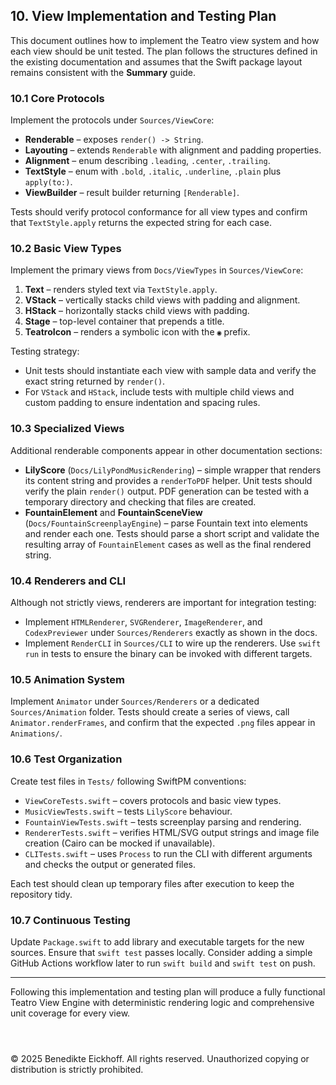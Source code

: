 ## 10. View Implementation and Testing Plan

This document outlines how to implement the Teatro view system and how each view should be unit tested. The plan follows the structures defined in the existing documentation and assumes that the Swift package layout remains consistent with the **Summary** guide.

### 10.1 Core Protocols
Implement the protocols under `Sources/ViewCore`:

- **Renderable** – exposes `render() -> String`.
- **Layouting** – extends `Renderable` with alignment and padding properties.
- **Alignment** – enum describing `.leading`, `.center`, `.trailing`.
- **TextStyle** – enum with `.bold`, `.italic`, `.underline`, `.plain` plus `apply(to:)`.
- **ViewBuilder** – result builder returning `[Renderable]`.

Tests should verify protocol conformance for all view types and confirm that `TextStyle.apply` returns the expected string for each case.

### 10.2 Basic View Types
Implement the primary views from `Docs/ViewTypes` in `Sources/ViewCore`:

1. **Text** – renders styled text via `TextStyle.apply`.
2. **VStack** – vertically stacks child views with padding and alignment.
3. **HStack** – horizontally stacks child views with padding.
4. **Stage** – top-level container that prepends a title.
5. **TeatroIcon** – renders a symbolic icon with the `◉` prefix.

Testing strategy:
- Unit tests should instantiate each view with sample data and verify the exact string returned by `render()`.
- For `VStack` and `HStack`, include tests with multiple child views and custom padding to ensure indentation and spacing rules.

### 10.3 Specialized Views
Additional renderable components appear in other documentation sections:

- **LilyScore** (`Docs/LilyPondMusicRendering`) – simple wrapper that renders its content string and provides a `renderToPDF` helper. Unit tests should verify the plain `render()` output. PDF generation can be tested with a temporary directory and checking that files are created.
- **FountainElement** and **FountainSceneView** (`Docs/FountainScreenplayEngine`) – parse Fountain text into elements and render each one. Tests should parse a short script and validate the resulting array of `FountainElement` cases as well as the final rendered string.

### 10.4 Renderers and CLI
Although not strictly views, renderers are important for integration testing:

- Implement `HTMLRenderer`, `SVGRenderer`, `ImageRenderer`, and `CodexPreviewer` under `Sources/Renderers` exactly as shown in the docs.
- Implement `RenderCLI` in `Sources/CLI` to wire up the renderers. Use `swift run` in tests to ensure the binary can be invoked with different targets.

### 10.5 Animation System
Implement `Animator` under `Sources/Renderers` or a dedicated `Sources/Animation` folder. Tests should create a series of views, call `Animator.renderFrames`, and confirm that the expected `.png` files appear in `Animations/`.

### 10.6 Test Organization
Create test files in `Tests/` following SwiftPM conventions:

- `ViewCoreTests.swift` – covers protocols and basic view types.
- `MusicViewTests.swift` – tests `LilyScore` behaviour.
- `FountainViewTests.swift` – tests screenplay parsing and rendering.
- `RendererTests.swift` – verifies HTML/SVG output strings and image file creation (Cairo can be mocked if unavailable).
- `CLITests.swift` – uses `Process` to run the CLI with different arguments and checks the output or generated files.

Each test should clean up temporary files after execution to keep the repository tidy.

### 10.7 Continuous Testing
Update `Package.swift` to add library and executable targets for the new sources. Ensure that `swift test` passes locally. Consider adding a simple GitHub Actions workflow later to run `swift build` and `swift test` on push.

---

Following this implementation and testing plan will produce a fully functional Teatro View Engine with deterministic rendering logic and comprehensive unit coverage for every view.

```



```
© 2025 Benedikte Eickhoff. All rights reserved.
Unauthorized copying or distribution is strictly prohibited.
```
